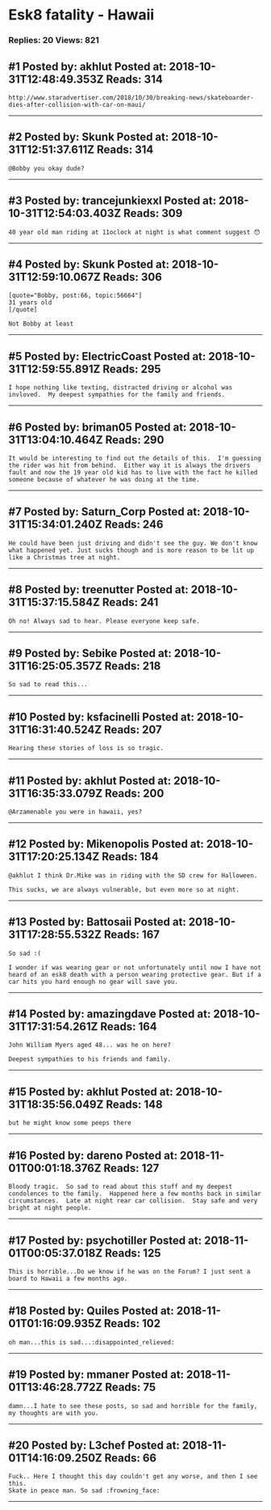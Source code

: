 # Esk8 fatality - Hawaii

### Replies: 20 Views: 821

## \#1 Posted by: akhlut Posted at: 2018-10-31T12:48:49.353Z Reads: 314

```
http://www.staradvertiser.com/2018/10/30/breaking-news/skateboarder-dies-after-collision-with-car-on-maui/
```

---
## \#2 Posted by: Skunk Posted at: 2018-10-31T12:51:37.611Z Reads: 314

```
@Bobby you okay dude?
```

---
## \#3 Posted by: trancejunkiexxl Posted at: 2018-10-31T12:54:03.403Z Reads: 309

```
40 year old man riding at 11oclock at night is what comment suggest 😯
```

---
## \#4 Posted by: Skunk Posted at: 2018-10-31T12:59:10.067Z Reads: 306

```
[quote="Bobby, post:66, topic:56664"]
31 years old
[/quote]

Not Bobby at least
```

---
## \#5 Posted by: ElectricCoast Posted at: 2018-10-31T12:59:55.891Z Reads: 295

```
I hope nothing like texting, distracted driving or alcohol was invloved.  My deepest sympathies for the family and friends.
```

---
## \#6 Posted by: briman05 Posted at: 2018-10-31T13:04:10.464Z Reads: 290

```
It would be interesting to find out the details of this.  I'm guessing the rider was hit from behind.  Either way it is always the drivers fault and now the 19 year old kid has to live with the fact he killed someone because of whatever he was doing at the time.
```

---
## \#7 Posted by: Saturn_Corp Posted at: 2018-10-31T15:34:01.240Z Reads: 246

```
He could have been just driving and didn't see the guy. We don't know what happened yet. Just sucks though and is more reason to be lit up like a Christmas tree at night.
```

---
## \#8 Posted by: treenutter Posted at: 2018-10-31T15:37:15.584Z Reads: 241

```
Oh no! Always sad to hear. Please everyone keep safe.
```

---
## \#9 Posted by: Sebike Posted at: 2018-10-31T16:25:05.357Z Reads: 218

```
So sad to read this...
```

---
## \#10 Posted by: ksfacinelli Posted at: 2018-10-31T16:31:40.524Z Reads: 207

```
Hearing these stories of loss is so tragic.
```

---
## \#11 Posted by: akhlut Posted at: 2018-10-31T16:35:33.079Z Reads: 200

```
@Arzamenable you were in hawaii, yes?
```

---
## \#12 Posted by: Mikenopolis Posted at: 2018-10-31T17:20:25.134Z Reads: 184

```
@akhlut I think Dr.Mike was in riding with the SD crew for Halloween.

This sucks, we are always vulnerable, but even more so at night.
```

---
## \#13 Posted by: Battosaii Posted at: 2018-10-31T17:28:55.532Z Reads: 167

```
So sad :( 

I wonder if was wearing gear or not unfortunately until now I have not heard of an esk8 death with a person wearing protective gear. But if a car hits you hard enough no gear will save you.
```

---
## \#14 Posted by: amazingdave Posted at: 2018-10-31T17:31:54.261Z Reads: 164

```
John William Myers aged 48... was he on here?

Deepest sympathies to his friends and family.
```

---
## \#15 Posted by: akhlut Posted at: 2018-10-31T18:35:56.049Z Reads: 148

```
but he might know some peeps there
```

---
## \#16 Posted by: dareno Posted at: 2018-11-01T00:01:18.376Z Reads: 127

```
Bloody tragic.  So sad to read about this stuff and my deepest condolences to the family.  Happened here a few months back in similar circumstances.  Late at night rear car collision.  Stay safe and very bright at night people.
```

---
## \#17 Posted by: psychotiller Posted at: 2018-11-01T00:05:37.018Z Reads: 125

```
This is horrible...Do we know if he was on the Forum? I just sent a board to Hawaii a few months ago.
```

---
## \#18 Posted by: Quiles Posted at: 2018-11-01T01:16:09.935Z Reads: 102

```
oh man...this is sad...:disappointed_relieved:
```

---
## \#19 Posted by: mmaner Posted at: 2018-11-01T13:46:28.772Z Reads: 75

```
damn...I hate to see these posts, so sad and horrible for the family, my thoughts are with you.
```

---
## \#20 Posted by: L3chef Posted at: 2018-11-01T14:16:09.250Z Reads: 66

```
Fuck.. Here I thought this day couldn't get any worse, and then I see this. 
Skate in peace man. So sad :frowning_face:
```

---
